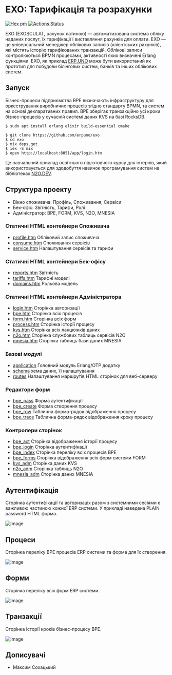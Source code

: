 EXO: Тарифікація та розрахунки
==============================

[![Hex pm](http://img.shields.io/hexpm/v/exosculat.svg?style=flat)](https://hex.pm/packages/exosculat)
[![Actions Status](https://github.com/erpuno/exo/workflows/mix/badge.svg)](https://github.com/erpuno/exo/actions)

EXO (EXOSCULAT, рахунок латиною) — автоматизована система обліку наданих послуг, їх тарифікації і виставляння рахунків для оплати.
EXO — це універсальний менеджер облікових записів (клієнтських рахунків),
які містять історію тарифікованих транзакцій. Облікові записи контролюються BPMN процесами,
активності яких визначені Erlang функціями. EXO, як приклад <a href="https://erp.uno">ERP.UNO</a>
може бути використаний як прототип для побудови білінгових систем, банків та інших облікових систем.

Запуск
------

Бізнес-процеси підприємства BPE визначають інфраструктуру для оркестрування виробничих процесів
згідно стандарту BPMN, та систем на основі декларативних правил. BPE зберігає транзакційно усі
кроки бізнес-процесів у сучасній системі даних KVS на базі RocksDB.

```
$ sudo apt install erlang elixir build-essential cmake
```

```
$ git clone https://github.com/erpuno/exo
$ cd exo
$ mix deps.get
$ iex -S mix
$ open http://localhost:8051/app/login.htm
```

Це навчальний приклад освітнього підготовчого курсу для інтернів, який використовується для
здодобуття навичок програмування систем на бібліотеках <a href="https://n2o.dev/ua/">N2O.DEV</a>.

Структура проекту
-----------------

* Вікно споживача: Профіль, Споживання, Сервіси
* Бек-офіс: Звітність, Тарифи, Ролі
* Адміністратор: BPE, FORM, KVS, N2O, MNESIA

### Статичні HTML контейнери Споживача

* [profile.htm](priv/static/profile.htm) Обліковий запис споживача
* [consume.htm](priv/static/consume.htm) Споживання сервісів
* [service.htm](priv/static/service.htm) Налаштування сервісів та тарифи

### Статичні HTML контейнери Бек-офісу

* [reports.htm](priv/static/reports.htm) Звітність
* [tariffs.htm](priv/static/tariffs.htm) Тарифні моделі
* [domains.htm](priv/static/domains.htm) Рольова модель

### Статичні HTML контейнери Адміністратора

* [login.htm](priv/static/login.htm) Сторінка авторизації
* [bpe.htm](priv/static/bpe.htm) Сторінка всіх процесів
* [form.htm](priv/static/form.htm) Сторінка всіх форм
* [process.htm](priv/static/process.htm) Сторінка історії процесу
* [kvs.htm](priv/static/kvs.htm) Сторінка всіх ланцюжків даних
* [n2o.htm](priv/static/n2o.htm) Сторінка службових таблиць сервісів N2O
* [mnesia.htm](priv/static/mnesia.htm) Сторінка таблиць бази даних MNESIA

### Базові модулі

* [application](lib/application.ex) Головний модуль Erlang/OTP додатку
* [schema](lib/schema.ex) хема даних, її налаштування
* [routes](lib/pages/routes.ex) Налаштування маршрутів HTML сторінок для веб-серверу

### Редактори форм

* [bpe_pass](lib/forms/bpe_pass.ex) Форма аутентифікації
* [bpe_create](lib/forms/bpe_create.ex) Форма створення процесу
* [bpe_row](lib/forms/bpe_row.ex) Таблична форма-рядок відображення процесу
* [bpe_trace](lib/forms/bpe_row.ex) Таблична форма-рядок відображення кроку процесу

### Контролери сторінок

* [bpe_act](lib/pages/bpe_act.ex) Сторінка відображення історії процесу
* [bpe_login](lib/pages/bpe_login.ex) Сторінка аутентифікації
* [bpe_index](lib/pages/bpe_index.ex) Сторінка переліку всіх процесів BPE
* [bpe_forms](lib/pages/bpe_forms.ex) Сторінка відображення всіх форм системи FORM
* [kvs_adm](lib/pages/kvs_adm.ex) Сторінка даних KVS
* [n2o_adm](lib/pages/n2o_adm.ex) Сторінка таблиць N2O
* [mnesia_adm](lib/pages/mnesia_adm.ex) Сторінка даних MNESIA

Аутентифікація
--------------

Сторінка аутентифікації та авторизаціх разом з системними сесіями є важливою частиною кожної ERP системи.
У прикладі наведена PLAIN password HTML форма.

![image](https://user-images.githubusercontent.com/144776/200148867-67025100-560e-4dc5-bcdd-dacf88e50c83.png)

Процеси
-------

Сторінка переліку BPE процесів ERP системи та форма для їх створення.

![image](https://user-images.githubusercontent.com/144776/200149087-e2a2af6a-bd5c-4006-b6fe-f3b95f12b11f.png)

Форми
-----

Сторінка переліку всіх форм ERP системи.

![image](https://user-images.githubusercontent.com/144776/200148896-b09d25b6-2c67-4d1d-b851-aaadc9164c82.png)

Транзакції
----------

Сторінка історії кроків бізнес-процесу BPE.

![image](https://user-images.githubusercontent.com/144776/200149114-dcd21f61-28a4-4aa9-a020-bcb2f70b7a1f.png)

Дописувачі
----------

* Максим Сохацький
